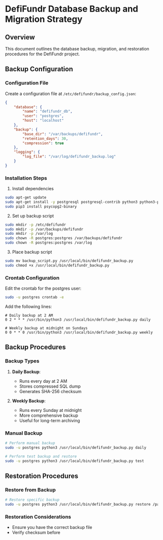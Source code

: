 # DefiFundr Database Backup and Migration Strategy

## Overview
This document outlines the database backup, migration, and restoration procedures for the DefiFundr project.

## Backup Configuration

### Configuration File
Create a configuration file at `/etc/defifundr/backup_config.json`:

```json
{
    "database": {
        "name": "defifundr_db",
        "user": "postgres",
        "host": "localhost"
    },
    "backup": {
        "base_dir": "/var/backups/defifundr",
        "retention_days": 30,
        "compression": true
    },
    "logging": {
        "log_file": "/var/log/defifundr_backup.log"
    }
}
```

### Installation Steps
1. Install dependencies
```bash
sudo apt-get update
sudo apt-get install -y postgresql postgresql-contrib python3 python3-pip
sudo pip3 install psycopg2-binary
```

2. Set up backup script
```bash
sudo mkdir -p /etc/defifundr
sudo mkdir -p /var/backups/defifundr
sudo mkdir -p /var/log
sudo chown -R postgres:postgres /var/backups/defifundr
sudo chown -R postgres:postgres /var/log
```

3. Place backup script
```bash
sudo mv backup_script.py /usr/local/bin/defifundr_backup.py
sudo chmod +x /usr/local/bin/defifundr_backup.py
```

### Crontab Configuration
Edit the crontab for the postgres user:
```bash
sudo -u postgres crontab -e
```

Add the following lines:
```
# Daily backup at 2 AM
0 2 * * * /usr/bin/python3 /usr/local/bin/defifundr_backup.py daily

# Weekly backup at midnight on Sundays
0 0 * * 0 /usr/bin/python3 /usr/local/bin/defifundr_backup.py weekly
```

## Backup Procedures

### Backup Types
1. **Daily Backup**: 
   - Runs every day at 2 AM
   - Stores compressed SQL dump
   - Generates SHA-256 checksum

2. **Weekly Backup**:
   - Runs every Sunday at midnight
   - More comprehensive backup
   - Useful for long-term archiving

### Manual Backup
```bash
# Perform manual backup
sudo -u postgres python3 /usr/local/bin/defifundr_backup.py daily

# Perform test backup and restore
sudo -u postgres python3 /usr/local/bin/defifundr_backup.py test
```

## Restoration Procedures

### Restore from Backup
```bash
# Restore specific backup
sudo -u postgres python3 /usr/local/bin/defifundr_backup.py restore /path/to/backup/file.sql.gz
```

### Restoration Considerations
- Ensure you have the correct backup file
- Verify checksum before